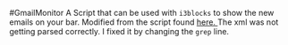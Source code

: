 #GmailMonitor
A Script that can be used with `i3blocks` to show the new emails on your bar.
Modified from the script found <a
href="https://gist.github.com/smlb/7dca4b684ca52a2491d1"> here. </a>
The xml was not getting parsed correctly. I fixed it by changing the `grep` line.


